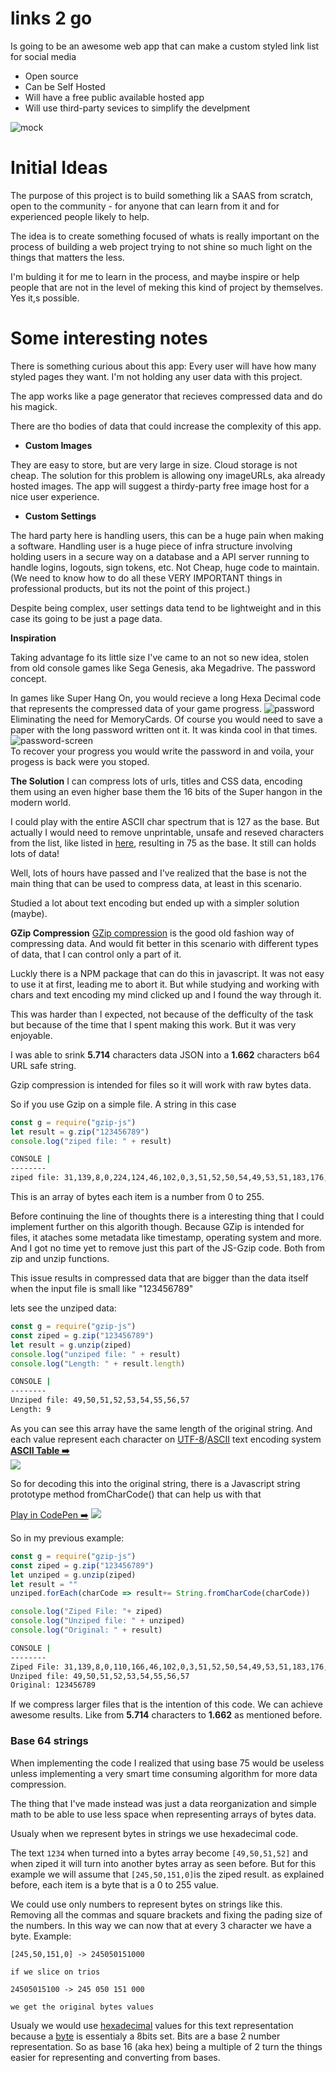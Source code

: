
# links 2 go
Is going to be an awesome web app that can make a custom styled link list for social media

- Open source
- Can be Self Hosted
- Will have a free public available hosted app
- Will use third-party sevices to simplify the develpment

![mock](./public/mock1.jpg)

# Initial Ideas
The purpose of this project is to build something lik a SAAS from scratch, open to the community - for anyone that can learn from it and for experienced people likely to help.

The idea is to create something focused of whats is really important on the process of building a web project trying to not shine so much light on the things that matters the less.

I'm bulding it for me to learn in the process, and maybe inspire or help people that are not in the level of meking this kind of project by themselves. Yes it,s possible.

# Some interesting notes
There is something curious about this app: Every user will have how many styled pages they want. I'm not holding any user data with this project.

The app works like a page generator that recieves compressed data and do his magick.

There are tho bodies of data that could increase the complexity of this app.

- **Custom Images**

They are easy to store, but are very large in size. Cloud storage is not cheap.
The solution for this problem is allowing ony imageURLs, aka already hosted images. The app will suggest a thirdy-party free image host for a nice user experience.

- **Custom Settings**

The hard party here is handling users, this can be a huge pain when making a software. Handling user is a huge piece of infra structure involving holding users in a secure way on a database and a API server running to handle logins, logouts, sign tokens, etc. Not Cheap, huge code to maintain. (We need to know how to do all these VERY IMPORTANT things in professional products, but its not the point of this project.)

Despite being complex, user settings data tend to be lightweight and in this case its going to be just a page data.

**Inspiration**

Taking advantage fo its little size I've came to an not so new idea, stolen from old console games like Sega Genesis, aka Megadrive. The password concept.

In games like Super Hang On, you would recieve a long Hexa Decimal code that represents the compressed data of your game progress.
![password](./public/password-example.jpg)\
Eliminating the need for MemoryCards. Of course you would need to save a paper with the long password written ont it. It was kinda cool in that times.
![password-screen](./public/password-screen.jpg)\
To recover your progress you would write the password in and voila, your progess is back were you stoped.

**The Solution**
I can compress lots of urls, titles and CSS data, encoding them using an even higher base them the 16 bits of the Super hangon in the modern world.

I could play with the entire ASCII char spectrum that is 127 as the base. But actually I would need to remove unprintable, unsafe and reseved characters from the list, like listed in [here](https://support.exactonline.com/community/s/knowledge-base#All-All-DNO-Content-urlcharacters), resulting in 75 as the base. It still can holds lots of data!

Well, lots of hours have passed and I've realized that the base is not the main thing that can be used to compress data, at least in this scenario.

Studied a lot about text encoding but ended up with a simpler solution (maybe).

**GZip Compression**
[GZip compression](https://en.wikipedia.org/wiki/Gzip) is the good old fashion way of compressing data. And would fit better in this scenario with different types of data, that I can control only a part of it.

Luckly there is a NPM package that can do this in javascript. It was not easy to use it at first, leading me to abort it. But while studying and working with chars and text encoding my mind clicked up and I found the way through it.

This was harder than I expected, not because of the defficulty of the task but because of the time that I spent making this work. 
But it was very enjoyable.

I was able to srink **5.714** characters data JSON into a **1.662** characters b64 URL safe string.

Gzip compression is intended for files so it will work with raw bytes data.

So if you use Gzip on a simple file. A string in this case
```js
const g = require("gzip-js")
let result = g.zip("123456789")
console.log("ziped file: " + result)
```
```sh
CONSOLE |
-------- 
ziped file: 31,139,8,0,224,124,46,102,0,3,51,52,50,54,49,53,51,183,176,4,0,38,57,244,203,9,0,0,0
```

This is an array of bytes each item is a number from 0 to 255.

Before continuing the line of thoughts there is a interesting thing that I could implement further on this algorith though.
Because GZip is intended for files, it ataches some metadata like timestamp, operating system and more. And I got no time yet to remove just this part of the JS-Gzip code. Both from zip and unzip functions.

This issue results in compressed data that are bigger than the data itself when the input file is small like "123456789"

lets see the unziped data:
```js
const g = require("gzip-js")
const ziped = g.zip("123456789")
let result = g.unzip(ziped)
console.log("unziped file: " + result)
console.log("Length: " + result.length)
```
```sh
CONSOLE |
-------- 
Unziped file: 49,50,51,52,53,54,55,56,57
Length: 9
```
As you can see this array have the same length of the original string.
And each value represent each character on [UTF-8](https://en.wikipedia.org/wiki/UTF-8)/[ASCII](https://en.wikipedia.org/wiki/ASCII) text encoding system\
[**ASCII Table ➡️**](https://en.wikipedia.org/wiki/ASCII#Printable_characters)\
[![](./public/chartable.png)](https://en.wikipedia.org/wiki/ASCII#Printable_characters)

So for decoding this into the original string, there is a Javascript string prototype method fromCharCode() that can help us with that

[Play in CodePen ➡️](https://codepen.io/flou-ainan/pen/abxxJNK?editors=1010)
[![](./public/fromCharCode.jpg)](https://codepen.io/flou-ainan/pen/abxxJNK?editors=1010)

So in my previous example:
```js
const g = require("gzip-js")
const ziped = g.zip("123456789")
let unziped = g.unzip(ziped)
let result = ""
unziped.forEach(charCode => result+= String.fromCharCode(charCode))

console.log("Ziped File: "+ ziped)
console.log("Unziped file: " + unziped)
console.log("Original: " + result)
```
```sh
CONSOLE |
-------- 
Ziped File: 31,139,8,0,110,166,46,102,0,3,51,52,50,54,49,53,51,183,176,4,0,38,57,244,203,9,0,0,0
Unziped file: 49,50,51,52,53,54,55,56,57
Original: 123456789
```
If we compress larger files that is the intention of this code. We can achieve awesome results. Like from **5.714** characters to **1.662** as mentioned before.

### **Base 64 strings**
When implementing the code I realized that using base 75 would be useless unless implementing a very smart time consuming algorithm for more data compression.

The thing that I've made instead was just a data reorganization and simple math to be able to use less space when representing arrays of bytes data.

Usualy when we represent bytes in strings we use hexadecimal code.

The text `1234` when turned into a bytes array become `[49,50,51,52]` and when ziped it will turn into another bytes array as seen before. But for this example we will assume that `[245,50,151,0]`is the ziped result.
as explained before, each item is a byte that is a 0 to 255 value.

We could use only numbers to represent bytes on strings like this. Removing all the commas and square brackets and fixing the pading size of the numbers. In this way we can now that at every 3 character we have a byte. Example:

```
[245,50,151,0] -> 245050151000

if we slice on trios

24505015100 -> 245 050 151 000

we get the original bytes values
```

Usualy we would use [hexadecimal](https://en.wikipedia.org/wiki/Hexadecimal) values for this text representation because a [byte]() is essentialy a 8bits set. Bits are a base 2 number representation. So as base 16 (aka hex) being a multiple of 2 turn the things easier for representing and converting from bases.

